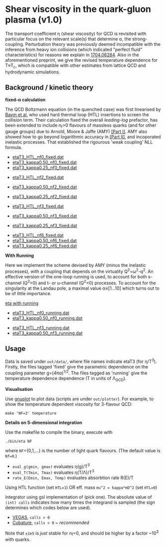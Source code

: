 # Shear viscosity in the quark-gluon plasma (v1.0)

The transport coefficient η (shear viscosity) for
QCD is revisited with particular focus on the relevant scale(s) that determine
α, the strong-coupling.
Perturbation theory was previously deemed incompatible with the inference from
heavy ion collisions (which indicated "perfect fluid" characteristics) for
reasons we explain in
[1704.06284](https://arxiv.org/abs/1704.06284).
Also in the aforementioned preprint, we give the revised temperature dependence
for T≈T<sub>c</sub>, which is compatible with other estimates from lattice QCD
and hydrodynamic simulations.

## Background / kinetic theory

**fixed-α calculation**

The QCD Boltzmann equation (in the quenched case) was first linearised by
[Baym et al.](https://journals.aps.org/prl/abstract/10.1103/PhysRevLett.64.1867)
who used hard thermal loop (HTL) insertions to screen the collision term.
Their calculation fixed the overall *leading-log* prefactor, has been
extended to include n<sub>f</sub>>0 flavours of massless quarks
(and for other gauge groups) due to Arnold, Moore & Jaffe (AMY)
  [[Part I]](http://arxiv.org/abs/hep-ph/0010177).
AMY also showed how to go beyond logarithmic accuracy in
 [[Part II]](http://arxiv.org/abs/hep-ph/0302165),
 and incoporated inelastic processes.
 That established the rigourous 'weak coupling' NLL formula.

* [etaT3_HTL_nf0_fixed.dat](https://github.com/gw3g/runny-gauge/blob/master/out/data/etaT3_HTL_nf0_fixed.dat)
* [etaT3_kappa0.50_nf0_fixed.dat](https://github.com/gw3g/runny-gauge/blob/master/out/data/etaT3_kappa0.50_nf0_fixed.dat)
* [etaT3_kappa0.25_nf0_fixed.dat](https://github.com/gw3g/runny-gauge/blob/master/out/data/etaT3_kappa0.25_nf0_fixed.dat)

<!--* [etaT3_HTL_nf1_fixed.dat](https://github.com/gw3g/runny-gauge/blob/master/out/data/etaT3_HTL_nf1_fixed.dat)-->
<!--* [etaT3_kappa0.50_nf1_fixed.dat](https://github.com/gw3g/runny-gauge/blob/master/out/data/etaT3_kappa0.50_nf1_fixed.dat)-->
<!--* [etaT3_kappa0.25_nf1_fixed.dat](https://github.com/gw3g/runny-gauge/blob/master/out/data/etaT3_kappa0.25_nf1_fixed.dat)-->

* [etaT3_HTL_nf2_fixed.dat](https://github.com/gw3g/runny-gauge/blob/master/out/data/etaT3_HTL_nf2_fixed.dat)
* [etaT3_kappa0.50_nf2_fixed.dat](https://github.com/gw3g/runny-gauge/blob/master/out/data/etaT3_kappa0.50_nf2_fixed.dat)
* [etaT3_kappa0.25_nf2_fixed.dat](https://github.com/gw3g/runny-gauge/blob/master/out/data/etaT3_kappa0.25_nf2_fixed.dat)

* [etaT3_HTL_nf3_fixed.dat](https://github.com/gw3g/runny-gauge/blob/master/out/data/etaT3_HTL_nf3_fixed.dat)
* [etaT3_kappa0.50_nf3_fixed.dat](https://github.com/gw3g/runny-gauge/blob/master/out/data/etaT3_kappa0.50_nf3_fixed.dat)
* [etaT3_kappa0.25_nf3_fixed.dat](https://github.com/gw3g/runny-gauge/blob/master/out/data/etaT3_kappa0.25_nf3_fixed.dat)

<!--* [etaT3_HTL_nf4_fixed.dat](https://github.com/gw3g/runny-gauge/blob/master/out/data/etaT3_HTL_nf4_fixed.dat)-->
<!--* [etaT3_kappa0.50_nf4_fixed.dat](https://github.com/gw3g/runny-gauge/blob/master/out/data/etaT3_kappa0.50_nf4_fixed.dat)-->
<!--* [etaT3_kappa0.25_nf4_fixed.dat](https://github.com/gw3g/runny-gauge/blob/master/out/data/etaT3_kappa0.25_nf4_fixed.dat)-->

<!--* [etaT3_HTL_nf5_fixed.dat](https://github.com/gw3g/runny-gauge/blob/master/out/data/etaT3_HTL_nf5_fixed.dat)-->
<!--* [etaT3_kappa0.50_nf5_fixed.dat](https://github.com/gw3g/runny-gauge/blob/master/out/data/etaT3_kappa0.50_nf5_fixed.dat)-->
<!--* [etaT3_kappa0.25_nf5_fixed.dat](https://github.com/gw3g/runny-gauge/blob/master/out/data/etaT3_kappa0.25_nf5_fixed.dat)-->

* [etaT3_HTL_nf6_fixed.dat](https://github.com/gw3g/runny-gauge/blob/master/out/data/etaT3_HTL_nf6_fixed.dat)
* [etaT3_kappa0.50_nf6_fixed.dat](https://github.com/gw3g/runny-gauge/blob/master/out/data/etaT3_kappa0.50_nf6_fixed.dat)
* [etaT3_kappa0.25_nf6_fixed.dat](https://github.com/gw3g/runny-gauge/blob/master/out/data/etaT3_kappa0.25_nf6_fixed.dat)

**With Running**

Here we implement the scheme devised by AMY (minus the inelastic processes),
with a coupling that depends on the virtuality Q<sup>2</sup>=ω<sup>2</sup>-q<sup>2</sup>.
An effective version of the one-loop running is used, to account for both
s-channel (Q<sup>2</sup>>0) and t- or u-channel (Q<sup>2</sup><0) processes.
To account for the singularity at the Landau pole,
a maximal value α≤[1...10] which turns out to be of little importance.

[eta with running](https://github.com/gw3g/runny-gauge/blob/master/out/eta_running.png)

* [etaT3_HTL_nf0_running.dat](https://github.com/gw3g/runny-gauge/blob/master/out/data/etaT3_HTL_nf0_running.dat)
* [etaT3_kappa0.50_nf0_running.dat](https://github.com/gw3g/runny-gauge/blob/master/out/data/etaT3_kappa0.50_nf0_running.dat)

<!--* [etaT3_HTL_nf1_running.dat](https://github.com/gw3g/runny-gauge/blob/master/out/data/etaT3_HTL_nf1_running.dat)-->
<!--* [etaT3_kappa0.50_nf1_running.dat](https://github.com/gw3g/runny-gauge/blob/master/out/data/etaT3_kappa0.50_nf1_running.dat)-->

<!--* [etaT3_HTL_nf2_running.dat](https://github.com/gw3g/runny-gauge/blob/master/out/data/etaT3_HTL_nf2_running.dat)-->
<!--* [etaT3_kappa0.50_nf2_running.dat](https://github.com/gw3g/runny-gauge/blob/master/out/data/etaT3_kappa0.50_nf2_running.dat)-->

* [etaT3_HTL_nf3_running.dat](https://github.com/gw3g/runny-gauge/blob/master/out/data/etaT3_HTL_nf3_running.dat)
* [etaT3_kappa0.50_nf3_running.dat](https://github.com/gw3g/runny-gauge/blob/master/out/data/etaT3_kappa0.50_nf3_running.dat)

<!--* [etaT3_HTL_nf4_running.dat](https://github.com/gw3g/runny-gauge/blob/master/out/data/etaT3_HTL_nf4_running.dat)-->
<!--* [etaT3_kappa0.50_nf4_running.dat](https://github.com/gw3g/runny-gauge/blob/master/out/data/etaT3_kappa0.50_nf4_running.dat)-->

<!--* [etaT3_HTL_nf5_running.dat](https://github.com/gw3g/runny-gauge/blob/master/out/data/etaT3_HTL_nf5_running.dat)-->
<!--* [etaT3_kappa0.50_nf5_running.dat](https://github.com/gw3g/runny-gauge/blob/master/out/data/etaT3_kappa0.50_nf5_running.dat)-->

<!--* [etaT3_HTL_nf6_running.dat](https://github.com/gw3g/runny-gauge/blob/master/out/data/etaT3_HTL_nf6_running.dat)-->
<!--* [etaT3_kappa0.50_nf6_running.dat](https://github.com/gw3g/runny-gauge/blob/master/out/data/etaT3_kappa0.50_nf6_running.dat)-->

## Usage

Data is saved under ``out/data/``, where file names
indicate etaT3 (for η/T<sup>3</sup>).
Firstly, the files tagged 'fixed' give the parametric dependence on the coupling
parameter g=(4πα)<sup>1/2</sup>.
The files tagged as 'running' give the temperature dependence dependence
(T in units of Λ<sub>QCD</sub>).


**Visualisation**

Use [gnuplot](www.gnuplot.info) to plot data (scripts are under ``out/plotter``).
For example, to show the temperature dependent viscosity for 3-flavour QCD:
```
make 'NF=3' temperature
```

**Details on 5-dimensional integration**

Use the makefile to compile the binary, execute with
```
./bin/eta NF
```
where ```NF```={0,1,...} is the number of light quark flavours.
(The default value is ```Nf=0```.)

* ```eval_g(gmin, gmax)``` evaluates η(g)/T<sup>3</sup>
* ```eval_T(Tmin, Tmax)``` evaluates η(T/Λ)/T<sup>3</sup>
* ```rate_E(Emin, Emax, Temp)``` evaluates absorbtion rate R(E)/T

Using HTL function (set ```HTL=1```) OR eff. mass ```mu^2 = kappa*mD^2``` (set ```HTL=0```)


Integrator using gsl implementation of (pick one).
The absolute value of ``(int) calls`` indicates how many times the integrand
is sampled (the sign determines which codes below are used).

  * [VEGAS](https://www.gnu.org/software/gsl/manual/html_node/VEGAS.html#VEGAS),  ``calls > 0``
  * [Cubature](http://ab-initio.mit.edu/wiki/index.php/Cubature),   ``calls < 0`` ~ *recommended*

Note that ``±1e5`` is _just_ stable for n<sub>f</sub>=0, and should
be higher by a factor ~10<sup>3</sup> with quarks.
